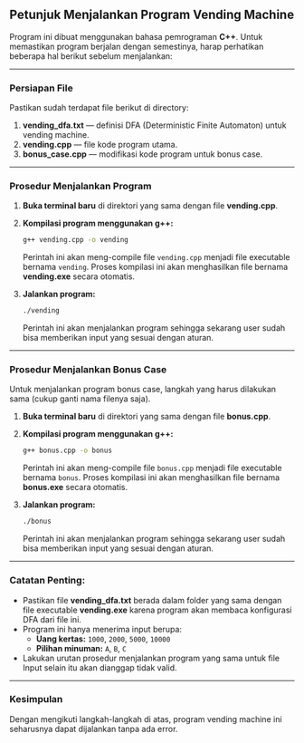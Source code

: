 ## Petunjuk Menjalankan Program Vending Machine

Program ini dibuat menggunakan bahasa pemrograman **C++**. Untuk memastikan program berjalan dengan semestinya, harap perhatikan beberapa hal berikut sebelum menjalankan:

---

### Persiapan File
Pastikan sudah terdapat file berikut di directory:
1. **vending_dfa.txt** — definisi DFA (Deterministic Finite Automaton) untuk vending machine.
2. **vending.cpp** — file kode program utama.
3. **bonus_case.cpp** — modifikasi kode program untuk bonus case.

---

### Prosedur Menjalankan Program

1. **Buka terminal baru** di direktori yang sama dengan file **vending.cpp**.

2. **Kompilasi program menggunakan g++:**

   ```bash
   g++ vending.cpp -o vending
   ```

   Perintah ini akan meng-compile file `vending.cpp` menjadi file executable bernama `vending`. Proses kompilasi ini akan menghasilkan file bernama **vending.exe** secara      otomatis.

4. **Jalankan program:**

   ```bash
   ./vending
   ```
   Perintah ini akan menjalankan program sehingga sekarang user sudah bisa memberikan input yang sesuai dengan aturan.
---

### Prosedur Menjalankan Bonus Case
Untuk menjalankan program bonus case, langkah yang harus dilakukan sama (cukup ganti nama filenya saja).

1. **Buka terminal baru** di direktori yang sama dengan file **bonus.cpp**.

2. **Kompilasi program menggunakan g++:**

   ```bash
   g++ bonus.cpp -o bonus
   ```

   Perintah ini akan meng-compile file `bonus.cpp` menjadi file executable bernama `bonus`. Proses kompilasi ini akan menghasilkan file bernama **bonus.exe** secara      otomatis.

4. **Jalankan program:**

   ```bash
   ./bonus
   ```
   Perintah ini akan menjalankan program sehingga sekarang user sudah bisa memberikan input yang sesuai dengan aturan.
---

### Catatan Penting:
- Pastikan file **vending_dfa.txt** berada dalam folder yang sama dengan file executable **vending.exe** karena program akan membaca konfigurasi DFA dari file ini.
- Program ini hanya menerima input berupa:
  - **Uang kertas:** `1000`, `2000`, `5000`, `10000`
  - **Pilihan minuman:** `A`, `B`, `C`
- Lakukan urutan prosedur menjalankan program yang sama untuk file 
  Input selain itu akan dianggap tidak valid.
  

---

### Kesimpulan
Dengan mengikuti langkah-langkah di atas, program vending machine ini seharusnya dapat dijalankan tanpa ada error.
